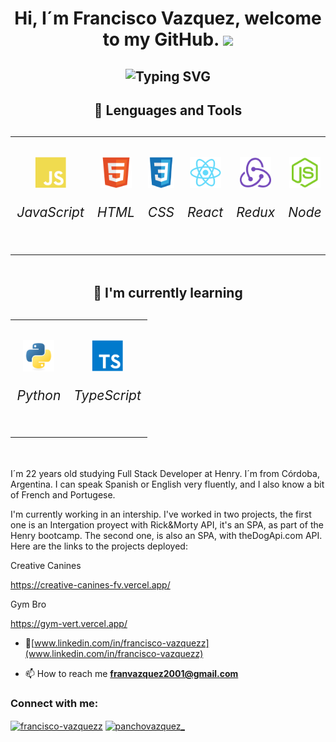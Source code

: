 <h1 align="center">Hi, I´m Francisco Vazquez, welcome to my GitHub. <img src="https://media.giphy.com/media/hvRJCLFzcasrR4ia7z/giphy.gif" width="35"></h1>

<h2 align="center"><img src="https://readme-typing-svg.demolab.com?lines=Full+Stack+Developer;Frontend+Developer" alt="Typing SVG"/></h2>

<h2 align="center">🧠 Lenguages and Tools
  <div align="center">
    <p align="center">
      <h6>
        <table>
          <tr>
            <td align="center">
              <h6><a href="https://developer.mozilla.org/en-US/docs/Web/JavaScript" target="_blank" rel="noreferrer"> <img src="https://github.com/devicons/devicon/blob/master/icons/javascript/javascript-plain.svg" alt="JavaScript" width="50" height="50"></a><p>JavaScript</p></h6>
            </td>
            <td align="center">
              <h6><a href="https://developer.mozilla.org/en-US/docs/Web/HTML" target="_blank" rel="noreferrer"> <img src="https://github.com/devicons/devicon/blob/master/icons/html5/html5-original.svg" alt="HTML" width="50" height="50"></a><p>HTML      </p></h6>
            </td>
            <td align="center">
              <h6><a href="https://developer.mozilla.org/en-US/docs/Web/CSS" target="_blank" rel="noreferrer"> <img src="https://github.com/devicons/devicon/blob/master/icons/css3/css3-original.svg" alt="CSS" width="50" height="50"></a><p>CSS       </p></h6>
            </td>
            <td align="center">
              <h6><a href="https://reactjs.org" target="_blank" rel="noreferrer"> <img src="https://github.com/devicons/devicon/blob/master/icons/react/react-original.svg" alt="React" width="50" height="50"></a><p>React     </p></h6>
            </td>
            <td align="center">
              <h6><a href="https://redux.js.org" target="_blank" rel="noreferrer"> <img src="https://github.com/devicons/devicon/blob/master/icons/redux/redux-original.svg" alt="Redux" width="50" height="50"></a><p>Redux     </p></h6>
            </td>
            <td align="center">
              <h6><a href="https://nodejs.org" target="_blank" rel="noreferrer"> <img src="https://github.com/devicons/devicon/blob/master/icons/nodejs/nodejs-original.svg" alt="Node" width="50" height="50"></a><p>Node      </p></h6>
            </td>
            <td align="center">
              <h6><a href="https://expressjs.com" target="_blank" rel="noreferrer"> <img src="https://github.com/devicons/devicon/blob/master/icons/express/express-original.svg" alt="Express" width="50" height="50"></a><p>Express   </p></h6>
            </td>
            <td align="center">
              <h6><a href="https://sequelize.org/" target="_blank" rel="noreferrer"> <img src="https://github.com/devicons/devicon/blob/master/icons/sequelize/sequelize-original.svg" alt="Sequelize" width="50" height="50"></a><p>Sequelize </p></h6>
            </td>
            <td align="center">
              <h6><a href="https://www.postgresql.org" target="_blank" rel="noreferrer"> <img src="https://github.com/devicons/devicon/blob/master/icons/postgresql/postgresql-original.svg" alt="PostgreSQL" width="50" height="50"></a><p>PostgreSQL</p></h6>
            </td>
            <td align="center">
              <h6><a href="https://postman.com" target="_blank" rel="noreferrer"> <img src="https://www.vectorlogo.zone/logos/getpostman/getpostman-icon.svg" alt="Postman" width="50" height="50"></a><p>Postman   </p></h6>
            </td>
            <td align="center">
              <h6><a href="https://git-scm.com" target="_blank" rel="noreferrer"> <img src="https://www.vectorlogo.zone/logos/git-scm/git-scm-icon.svg" alt="GitFlow" width="50" height="50"></a><p>GitFlow   </p></h6>
            </td>
            <td align="center">
              <h6><a href="https://nextjs.org/" target="_blank" rel="noreferrer"> <img src="https://github.com/devicons/devicon/blob/master/icons/nextjs/nextjs-line.svg" alt="Next" width="50" height="50"></a><p>Next      </p></h6>
            </td>
            <td align="center">
              <h6><a href="https://tailwindcss.com/" target="_blank" rel="noreferrer"> <img src="https://github.com/devicons/devicon/blob/master/icons/tailwindcss/tailwindcss-plain.svg" alt="Tailwind" width="50" height="50"></a><p>Tailwind  </p></h6>
            </td>
          </tr>
        </table>
      </h6>
    </p>      
  </div>
</h2>

<h2 align="center">🌱 I'm currently learning
  <div align="center">
    <p align="center">
      <h6>
        <table>
          <tr>
            <td align="center">
              <h6><a href="https://www.python.org" target="_blank" rel="noreferrer"> <img src="https://github.com/devicons/devicon/blob/master/icons/python/python-original.svg" alt="Python" width="50" height="50"></a><p>Python    </p></h6>
            </td>
            <td align="center">
              <h6><a href="https://www.typescriptlang.org/" target="_blank" rel="noreferrer"> <img src="https://github.com/devicons/devicon/blob/master/icons/typescript/typescript-plain.svg" alt="TypeScript" width="50" height="50"></a><p>TypeScript</p></h6>
            </td>
          </tr>
        </table>
      </h6>
    </p>      
  </div>
</h2>

I´m 22 years old studying Full Stack Developer at Henry. I´m from Córdoba, Argentina.
I can speak Spanish or English very fluently, and I also know a bit of French and Portugese. 

I'm currently working in an intership. I've worked in two projects, the first one is an Intergation proyect with Rick&Morty API, it's an SPA, as part of the Henry bootcamp. The second one, is also an SPA, with theDogApi.com API. Here are the links to the projects deployed: 

Creative Canines

https://creative-canines-fv.vercel.app/

Gym Bro

https://gym-vert.vercel.app/


- 📝[www.linkedin.com/in/francisco-vazquezz](www.linkedin.com/in/francisco-vazquezz)

- 📫 How to reach me **franvazquez2001@gmail.com**

<h3 align="left">Connect with me:</h3>
<p align="left">
<a href="https://linkedin.com/in/francisco-vazquezz" target="blank"><img align="center" src="https://raw.githubusercontent.com/rahuldkjain/github-profile-readme-generator/master/src/images/icons/Social/linked-in-alt.svg" alt="francisco-vazquezz" height="30" width="40" /></a>
<a href="https://instagram.com/panchovazquez_" target="blank"><img align="center" src="https://raw.githubusercontent.com/rahuldkjain/github-profile-readme-generator/master/src/images/icons/Social/instagram.svg" alt="panchovazquez_" height="30" width="40" /></a>
